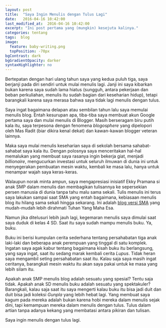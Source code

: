 ```yaml
---
layout: post
title:  "Saya Ingin Menulis dengan Tulus Lagi"
date:   2016-04-16 10:42:00
last_modified_at:  2016-04-16 10:42:00
excerpt: "Ini post pertama yang (mungkin) kesejuta kalinya."
categories: tentang
tags:  blog
image:
  feature: baby-writing.png
  topPosition: -70px
bgContrast: dark
bgGradientOpacity: darker
syntaxHighlighter: no
---
```


Bertepatan dengan hari ulang tahun saya yang kedua puluh tiga, saya berjanji pada diri sendiri untuk mulai menulis lagi. Janji ini saya kibarkan bukan karena saya sudah lama hiatus (sungguh, antara pekerjaan dan beban perkuliahan, menulis itu sudah bagian dari keseharian hidup), tetapi barangkali karena saya merasa bahwa saya tidak lagi menulis dengan tulus.

Saya ingat bagaimana delapan atau sembilan tahun lalu saya memulai menulis blog. Entah kesurupan apa, tiba-tiba saya membuat akun Google pertama saya dan mulai menulis di Blogger. Masih berseragam biru putih kala itu, saya terpesona dengan fenomena _blogosphere_ yang dipelopori oleh Mas Radit (biar dikira kenal dekat) dan kawan-kawan blogger veteran lainnya.

Maka saya mulai menulis keseharian saya di sekolah bersama sahabat-sahabat saya kala itu. Dengan polosnya saya menceritakan hal-hal memalukan yang membuat saya rasanya ingin bekerja giat, menjadi _billionaire_, mengucurkan investasi untuk seluruh ilmuwan di dunia ini untuk menyegerakan pembuatan mesin waktu, kembali ke masa lalu, hanya untuk menampar wajah saya keras-keras.

<div class="img img--fullContainer img--14xLeading" style="background-image: url(http://i.imgur.com/OUkLi.gif);"></div>

Walaupun norak minta ampun, saya mengapresiasi inisiatif Ekky Pramana si anak SMP dalam menulis dan membagikan tulisannya ke sepersekian persen manusia di dunia tanpa tahu malu sama sekali. Tulis menulis ini terus saya lakukan sampai saat SMA yang entah bagaimana, kebiasaan menulis blog itu hilang sama sekali hingga sekarang. Ini adalah [blog versi SMA](https://ekkypramana.wordpress.com/) yang mudah-mudah lebih dirahmati Tuhan Yang Maha Esa.

Namun jika ditelusuri lebih jauh lagi, kegemaran menulis saya dimulai saat saya duduk di kelas 4 SD. Saat itu saya sudah mampu menulis buku. Ya, buku.

Buku ini berisi kumpulan cerita sederhana tentang persahabatan tiga anak laki-laki dan beberapa anak perempuan yang tinggal di satu komplek. Ingatan saya agak kabur tentang bagaimana kisah buku itu berlangsung, yang saya ingat, saat itu sedang marak kembali cerita _Lupus_. Tidak heran saya mengambil seting persahabatan saat itu. Kalau saja saya masih ingat ceritanya, barangkali mesin waktu itu akan saya pakai untuk ke masa yang lebih silam itu.

Apakah anak SMP menulis blog adalah sesuatu yang spesial? Tentu saja tidak. Apakah anak SD menulis buku adalah sesuatu yang spektakuler? Barangkali, kalau saja saat itu saya mengerti kalau buku itu bisa jadi duit dan duit bisa jadi koleksi _Gunpla_ yang lebih hebat lagi. Yang membuat saya kagum pada mereka adalah bukan karena hobi mereka dalam menulis sejak dini, tapi kemampuan mereka dalam menulis dengan tulus. Tulus dalam artian tanpa adanya kekang yang membatasi antara pikiran dan tulisan.

Saya ingin menulis dengan tulus lagi.

<div class="img img--fullContainer img--14xLeading" style="background-image: url(https://media.giphy.com/media/VEEgsdMoV8xYA/giphy.gif);"></div>

